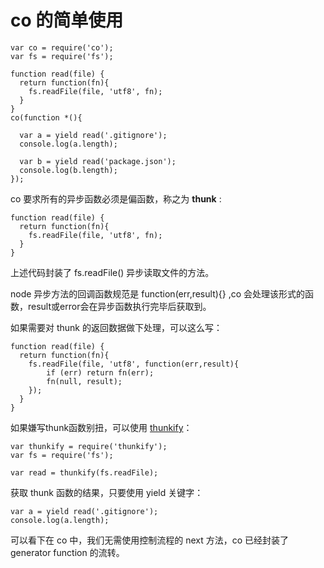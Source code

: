 # co 的简单使用

    var co = require('co');
    var fs = require('fs');
    
    function read(file) {
      return function(fn){
        fs.readFile(file, 'utf8', fn);
      }
    }
    co(function *(){
    
      var a = yield read('.gitignore');
      console.log(a.length);
      
      var b = yield read('package.json');
      console.log(b.length);
    });

co 要求所有的异步函数必须是偏函数，称之为 **thunk** :

    function read(file) {
      return function(fn){
        fs.readFile(file, 'utf8', fn);
      }
    }
    
上述代码封装了 fs.readFile() 异步读取文件的方法。

node 异步方法的回调函数规范是 function(err,result){} ,co 会处理该形式的函数，result或error会在异步函数执行完毕后获取到。

如果需要对 thunk 的返回数据做下处理，可以这么写：

    function read(file) {
      return function(fn){
        fs.readFile(file, 'utf8', function(err,result){
            if (err) return fn(err);
            fn(null, result);
        });
      }
    }

如果嫌写thunk函数别扭，可以使用 [thunkify](https://www.npmjs.com/package/thunkify)：

    var thunkify = require('thunkify');
    var fs = require('fs');
     
    var read = thunkify(fs.readFile);

获取 thunk 函数的结果，只要使用 yield 关键字：

    var a = yield read('.gitignore');
    console.log(a.length);

可以看下在 co 中，我们无需使用控制流程的 next 方法，co 已经封装了 generator function 的流转。
